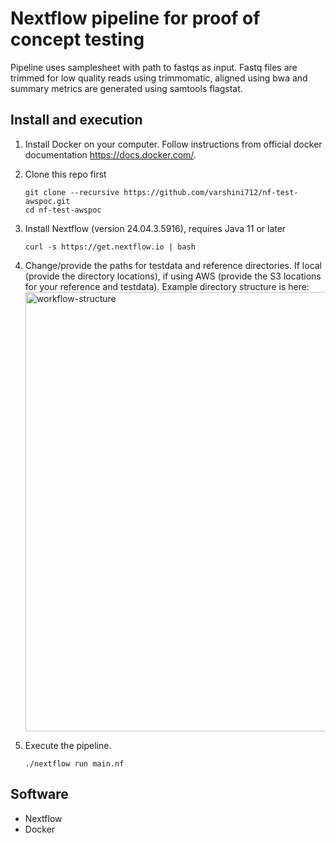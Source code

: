 # Nextflow pipeline for proof of concept testing 
Pipeline uses samplesheet with path to fastqs as input. Fastq files are trimmed for low quality reads using trimmomatic, aligned using bwa and summary metrics are generated using samtools flagstat.

## Install and execution

1. Install Docker on your computer. Follow instructions from official docker documentation https://docs.docker.com/. 
2. Clone this repo first
   ```
   git clone --recursive https://github.com/varshini712/nf-test-awspoc.git
   cd nf-test-awspoc
   ```
3. Install Nextflow (version 24.04.3.5916), requires Java 11 or later
   ```
   curl -s https://get.nextflow.io | bash
   ```
4. Change/provide the paths for testdata and reference directories. If local (provide the directory locations), if using AWS (provide the S3 locations for your reference and testdata). Example directory structure is here:
   <img width="703" alt="workflow-structure" src="https://github.com/user-attachments/assets/d5072d6a-0227-4dce-b6e5-a6b6bb7e1c37">

6. Execute the pipeline.
   ```
   ./nextflow run main.nf
   ```

## Software
- Nextflow
- Docker
